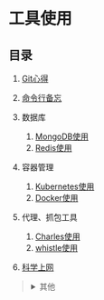 # 工具使用

## 目录
1. [Git心得](./Git心得/README.md)
2. [命令行备忘](./命令行备忘/README.md)
3. 数据库

    1. [MongoDB使用](./MongoDB使用/README.md)
    2. [Redis使用](./Redis使用/README.md)
4. 容器管理

    1. [Kubernetes使用](./Kubernetes使用/README.md)
    2. [Docker使用](./Docker使用/README.md)
5. 代理、抓包工具

    1. [Charles使用](./Charles使用/README.md)
    2. [whistle使用](./whistle使用/README.md)
6. [科学上网](./科学上网/README.md)

><details>
><summary>其他</summary>
>
>1. [IDEs设置](./IDEs设置/README.md)
>2. [其他](./其他/README.md)
>3. [Google搜索技巧](./Google搜索技巧/README.md)
></details>
